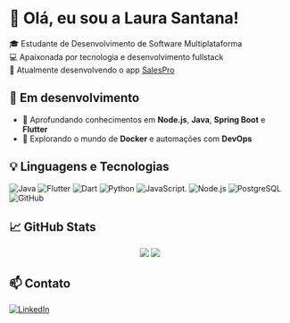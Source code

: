# 👋 Olá, eu sou a Laura Santana!

🎓 Estudante de Desenvolvimento de Software Multiplataforma  
💻 Apaixonada por tecnologia e desenvolvimento fullstack  
🚀 Atualmente desenvolvendo o app [SalesPro](https://github.com/laurapsantana/api_SalesPro)

## 🚧 Em desenvolvimento
- 🌱 Aprofundando conhecimentos em **Node.js**, **Java**, **Spring Boot** e **Flutter**
- 🐳 Explorando o mundo de **Docker** e automações com **DevOps**

## 💡 Linguagens e Tecnologias
![Java](https://img.shields.io/badge/Java-ED8B00?style=for-the-badge&logo=java&logoColor=white)
![Flutter](https://img.shields.io/badge/Flutter-02569B?style=for-the-badge&logo=flutter&logoColor=white)
![Dart](https://img.shields.io/badge/Dart-0175C2?style=for-the-badge&logo=dart&logoColor=white)
![Python](https://img.shields.io/badge/Python-3776AB?style=for-the-badge&logo=python&logoColor=white)
![JavaScript](https://img.shields.io/badge/JavaScript-323330?style=for-the-badge&logo=javascript&logoColor=F7DF1E).
![Node.js](https://img.shields.io/badge/Node.js-339933?style=for-the-badge&logo=nodedotjs&logoColor=white)
![PostgreSQL](https://img.shields.io/badge/PostgreSQL-4169E1?style=for-the-badge&logo=postgresql&logoColor=white)
![GitHub](https://img.shields.io/badge/GitHub-181717?style=for-the-badge&logo=github&logoColor=white)

## 📈 GitHub Stats
<p align="center">
  <img src="https://github-readme-stats.vercel.app/api?username=laurapsantana&show_icons=true&theme=tokyonight" />
  <img src="https://github-readme-stats.vercel.app/api/top-langs/?username=laurapsantana&layout=compact&theme=tokyonight" />
</p>

## 📫 Contato
[![LinkedIn](https://img.shields.io/badge/LinkedIn-blue?style=flat&logo=linkedin&labelColor=blue)](https://www.linkedin.com/in/laura-santana-40534725a/)

